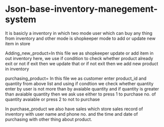 # Json-base-inventory-manegement-system
It is basicly a inventory in which two mode user which can buy any thing from inventory and other mode is shopkeeper mode to add or update new item in store


Adding_new_product=In this file we as shopkeeper update or add item in out inventory
here, we use if condition to check whether product already exit or not if exit then we update that or if not exit then we add new product in inventory

purchasing_product= In this file we as customer enter product_id and quantity from above list and using if condtion we check whether quantity enter by user is not more than by avaiable quantity and if quantity is greater than avaiable quantity then we ask use either to press 1 to purchase no. of quantity avaiable or press 2 to not to purchase

In purchase_product we also have sales which store sales record of inventory with user name and phone no. and the time and date of purchasing with other thing about product.
